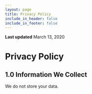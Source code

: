 ```yaml
---
layout: page
title: Privacy Policy
include_in_header: false
include_in_footer: false
---
```


**Last updated**
March 13, 2020

# Privacy Policy

## 1.0 Information We Collect

We do not store your data.
